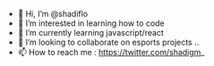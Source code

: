 - 👋 Hi, I’m @shadiflo
- 👀 I’m interested in  learning how to code
- 🌱 I’m currently learning javascript/react
- 💞️ I’m looking to collaborate on esports projects ..
- 📫 How to reach me : https://twitter.com/shadigm_

<!---
shadiflo/shadiflo is a ✨ special ✨ repository because its `README.md` (this file) appears on your GitHub profile.
You can click the Preview link to take a look at your changes.
--->
